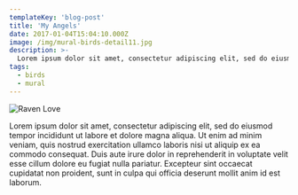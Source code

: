 ```yaml
---
templateKey: 'blog-post'
title: 'My Angels'
date: 2017-01-04T15:04:10.000Z
image: /img/mural-birds-detail11.jpg
description: >-
  Lorem ipsum dolor sit amet, consectetur adipiscing elit, sed do eiusmod tempor incididunt ut labore et dolore magna aliqua. 
tags:
  - birds
  - mural
---
```


![Raven Love](/img/mural-birds-detail11.jpg)

Lorem ipsum dolor sit amet, consectetur adipiscing elit, sed do eiusmod tempor incididunt ut labore et dolore magna aliqua. Ut enim ad minim veniam, quis nostrud exercitation ullamco laboris nisi ut aliquip ex ea commodo consequat. Duis aute irure dolor in reprehenderit in voluptate velit esse cillum dolore eu fugiat nulla pariatur. Excepteur sint occaecat cupidatat non proident, sunt in culpa qui officia deserunt mollit anim id est laborum.

